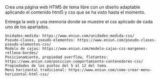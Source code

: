 Crea una página web HTM5 de tema libre con un diseño adaptable aplicando el contenido html5 y css que se ha visto hasta el momento. 

Entrega la web y una memoria donde se muestre el css aplicado de cada uno de los apartados.

    Unidades-medida: https://www.eniun.com/unidades-medida-css/
    Pseudo-clases, pseudo-elementos: https://www.eniun.com/pseudo-clases-pseudo-elementos-css/
    Modelo de cajas: https://www.eniun.com/modelo-cajas-css-margenes-relleno-bordes/
    Posicionamiento, propiedad overflow, flotantes: https://www.eniun.com/posicion-comportamiento-contenedores-css/
    Propiedades de los puntos del 5 al 12 del tema.
    Menú horizontal tradicional: https://www.eniun.com/como-crear-menu-horizontal-html-css/
